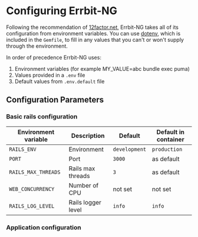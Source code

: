 # Configuring Errbit-NG

Following the recommendation of [12factor.net](https://12factor.net/config),
Errbit-NG takes all of its configuration from environment variables. You can use
[dotenv](https://github.com/bkeepers/dotenv), which is included in the `Gemfile`,
to fill in any values that you can't or won't supply through the environment.

In order of precedence Errbit-NG uses:

1. Environment variables (for example MY_VALUE=abc bundle exec puma)
2. Values provided in a `.env` file
3. Default values from `.env.default` file

## Configuration Parameters

### Basic rails configuration

| Environment variable | Description        | Default       | Default in container |
|----------------------|--------------------|---------------|----------------------|
| `RAILS_ENV`          | Environment        | `development` | `production`         |
| `PORT`               | Port               | `3000`        | as default           |
| `RAILS_MAX_THREADS`  | Rails max threads  | `3`           | as default           |
| `WEB_CONCURRENCY`    | Number of CPU      | not set       | not set              |
| `RAILS_LOG_LEVEL`    | Rails logger level | `info`        | `info`               |

### Application configuration

